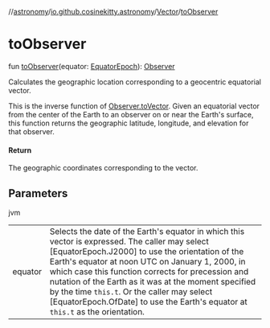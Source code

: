 //[astronomy](../../../index.md)/[io.github.cosinekitty.astronomy](../index.md)/[Vector](index.md)/[toObserver](to-observer.md)

# toObserver

fun [toObserver](to-observer.md)(equator: [EquatorEpoch](../-equator-epoch/index.md)): [Observer](../-observer/index.md)

Calculates the geographic location corresponding to a geocentric equatorial vector.

This is the inverse function of [Observer.toVector](../-observer/to-vector.md). Given an equatorial vector from the center of the Earth to an observer on or near the Earth's surface, this function returns the geographic latitude, longitude, and elevation for that observer.

#### Return

The geographic coordinates corresponding to the vector.

## Parameters

jvm

| | |
|---|---|
| equator | Selects the date of the Earth's equator in which this vector is expressed.     The caller may select [EquatorEpoch.J2000] to use the orientation of the Earth's equator     at noon UTC on January 1, 2000, in which case this function corrects for precession     and nutation of the Earth as it was at the moment specified by the time `this.t`.     Or the caller may select [EquatorEpoch.OfDate] to use the Earth's equator at `this.t`     as the orientation. |
